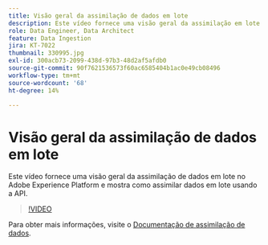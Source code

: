 ```yaml
---
title: Visão geral da assimilação de dados em lote
description: Este vídeo fornece uma visão geral da assimilação em lote no Adobe Experience Platform e mostra como assimilar dados em lote usando a API.
role: Data Engineer, Data Architect
feature: Data Ingestion
jira: KT-7022
thumbnail: 330995.jpg
exl-id: 300acb73-2099-438d-97b3-48d2af5afdb0
source-git-commit: 90f7621536573f60ac6585404b1ac0e49cb08496
workflow-type: tm+mt
source-wordcount: '68'
ht-degree: 14%

---
```


# Visão geral da assimilação de dados em lote

Este vídeo fornece uma visão geral da assimilação de dados em lote no Adobe Experience Platform e mostra como assimilar dados em lote usando a API.

>[!VIDEO](https://video.tv.adobe.com/v/330995?quality=12&learn=on)

Para obter mais informações, visite o [Documentação de assimilação de dados](https://experienceleague.adobe.com/docs/experience-platform/ingestion/home.html?lang=pt-BR).